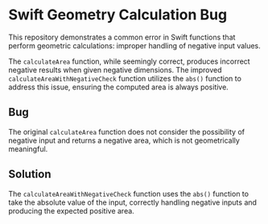 # Swift Geometry Calculation Bug

This repository demonstrates a common error in Swift functions that perform geometric calculations: improper handling of negative input values.

The `calculateArea` function, while seemingly correct, produces incorrect negative results when given negative dimensions. The improved `calculateAreaWithNegativeCheck` function utilizes the `abs()` function to address this issue, ensuring the computed area is always positive.

## Bug
The original `calculateArea` function does not consider the possibility of negative input and returns a negative area, which is not geometrically meaningful.

## Solution
The `calculateAreaWithNegativeCheck` function uses the `abs()` function to take the absolute value of the input, correctly handling negative inputs and producing the expected positive area.